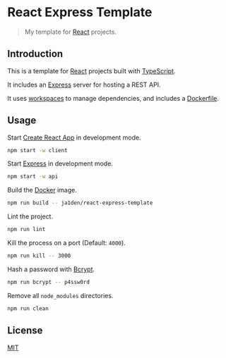 # React Express Template

> My template for [React](https://reactjs.org/) projects.

## Introduction

This is a template for [React](https://reactjs.org/) projects built with [TypeScript](https://www.typescriptlang.org/).

It includes an [Express](https://expressjs.com/) server for hosting a REST API.

It uses [workspaces](https://docs.npmjs.com/cli/v7/using-npm/workspaces) to manage dependencies, and includes a [Dockerfile](Dockerfile).

## Usage

Start [Create React App](https://create-react-app.dev/) in development mode.

```sh
npm start -w client
```

Start [Express](https://expressjs.com/) in development mode.

```sh
npm start -w api
```

Build the [Docker](https://www.docker.com/) image.

```sh
npm run build -- ja1den/react-express-template
```

Lint the project.

```sh
npm run lint
```

Kill the process on a port (Default: `4000`).

```sh
npm run kill -- 3000
```

Hash a password with [Bcrypt](https://en.wikipedia.org/wiki/Bcrypt).

```sh
npm run bcrypt -- p4ssw0rd
```

Remove all `node_modules` directories.

```sh
npm run clean
```

## License

[MIT](LICENSE)
